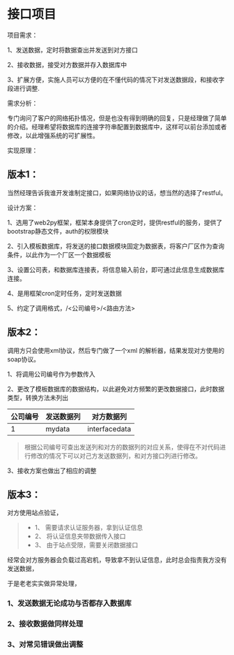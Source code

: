 # 接口项目
项目需求：

1、发送数据，定时将数据查出并发送到对方接口

2、接收数据，接受对方数据并存入数据库中

3、扩展方便，实施人员可以方便的在不懂代码的情况下对发送数据段，和接收字段进行调整.

需求分析：

专门询问了客户的网络拓扑情况，但是也没有得到明确的回复，只是经理做了简单的介绍。经理希望将数据库的连接字符串配置到数据库中，这样可以前台添加或者修改，以此增强系统的可扩展性。

实现原理：

## 版本1：

当然经理告诉我谁开发谁制定接口，如果网络协议的话，想当然的选择了restful。

设计方案：

1、选用了web2py框架，框架本身提供了cron定时，提供restful的服务，提供了bootstrap静态文件，auth的权限模块

2、引入模板数据库，将发送的接口数据模块固定为数据表，将客户厂区作为查询条件，以此作为一个厂区一个数据模板

3、设置公司表，和数据库连接表，将信息输入前台，即可通过此信息生成数据库连接。

4、是用框架cron定时任务，定时发送数据

5、约定了调用格式，/<公司编号>/<路由方法>


## 版本2：

调用方只会使用xml协议，然后专门做了一个xml 的解析器，结果发现对方使用的soap协议。

1、将调用公司编号作为参数传入

2、更改了模板数据库的数据结构，以此避免对方频繁的更改数据接口，此时数据类型，转换方法未列出

|公司编号    | 发送数据列  | 对方数据列   |
|--------    |------------|-------------|
|1|mydata|interfacedata|
> 根据公司编号可查出发送列和对方的数据列的对应关系，使得在不对代码进行修改的情况下可以对己方发送数据列，和对方接口列进行修改。

3、接收方案也做出了相应的调整

## 版本3：

对方使用站点验证，

> * 1、 需要请求认证服务器，拿到认证信息
> * 2、 将认证信息夹带数据传入接口
> * 3、 由于站点受限，需要关闭数据接口

经常会对方服务器会负载过高宕机，导致拿不到认证信息，此时总会指责我方没有发送数据，

于是老老实实做异常处理，

### 1、发送数据无论成功与否都存入数据库

### 2、接收数据做同样处理

### 3、对常见错误做出调整
